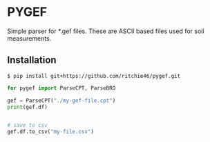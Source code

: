 # PYGEF

Simple parser for *.gef files. These are ASCII based files used for soil measurements.

## Installation
`$ pip install git+https://github.com/ritchie46/pygef.git`

```python
for pygef import ParseCPT, ParseBRO

gef = ParseCPT("./my-gef-file.cpt")
print(gef.df)


# save to csv
gef.df.to_csv("my-file.csv")
```
